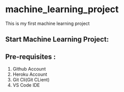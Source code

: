 # machine_learning_project
This is my first machine learning project

## Start Machine Learning Project:

## Pre-requisites :
1. Github Account
2. Heroku Account
3. Git Cli(Git CLient)
4. VS Code IDE